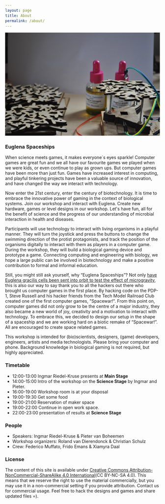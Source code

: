 ```yaml
---
layout: page
title: About
permalink: /about/
---
```

![Euglena spaceships](/images/DSC_1020.JPG)

### Euglena Spaceships
When science meets games, it makes everyone´s eyes sparkle! Computer games are great fun and we all have our favourite games we played when we were kids, or even continue to play as grown ups. But computer games have been more than just fun. Games have increased interest in computing, and playful tinkering projects have been a valuable source of innovation, and have changed the way we interact with technology.

Now enter the 21st century, enter the century of biotechnology. It is time to embrace the innovative power of gaming in the context of biological systems. Join our workshop and interact with Euglena. Create new hardware, games or level designs in our workshop. Let's have fun, all for the benefit of science and the progress of our understanding of microbial interaction in health and diseases.

Participants will use technology to interact with living organisms in a playful manner. They will turn the joystick and press the buttons to change the swimming direction of the protist protagonists, and track the position of the organisms digitally to interact with them as players in a computer game. During the workshop, they will build a biological gaming device and prototype a game. Connecting computing and engineering with biology, we hope a large public can be involved in biotechnology and make a positive contribution to formal and informal education.

Still, you might still ask yourself, why “Euglena Spaceships”? Not only [have Euglena gracilis cells been sent into orbit to test the effect of microgravity](http://www.ncbi.nlm.nih.gov/pubmed/23926886), this is also our way to say thank you to all the hackers out there who brought us computer games in the first place. By hacking code on the PDP-1, Steve Russell and his hacker friends from the Tech Model Railroad Club created one of the first computer games, "Spacewar!". From this point on, computer games did not only grow to be the centre of a major industry, they also became a new world of joy, creativity and a motivation to interact with technology. To embrace this, we decided to design our setup in the shape of a spaceship and we are working hard on a biotic remake of “Spacewar!”. All are encouraged to create space related games. 

This workshop is intended for (bio)scientists, designers, (game) developers, engineers, artists and media technologists. Please bring your computer and phone. Background knowledge in biological gaming is not required, but highly appreciated.

### Timetable
* 12:00-13:00 Ingmar Riedel-Kruse presents at **Main Stage**
* 14:00-15:00 Intro of the workshop on the **Science Stage** by Ingmar and Pieter.
* 16:00-19:00 Workshop room is at your disposal
* 19:00-19:30 Get some food
* 19:00-21:00 Reservation of maker space
* 19:00-22:00 Continue in open work space.
* 22:00-23:00 presentation of results at **Science Stage**

### People
* Speakers: Ingmar Riedel-Kruse & Pieter van Boheemen
* Workshop organizers: Roland van Dierendonck & Christian Schulz
* Crew: Federico Muffato, Frido Emans & Xiamyra Daal 

### License
The content of this site is available under [Creative Commons Attribution-NonCommercial-ShareAlike 4.0 International](https://creativecommons.org/licenses/by-nc-sa/4.0/)(CC BY-NC-SA 4.0). This means that we reserve the right to use the material commercially, but you may use it in a non-commercial setting if you provide attribution. Contact us for commercial usage. Feel free to hack the designs and games and share updated files =). 
